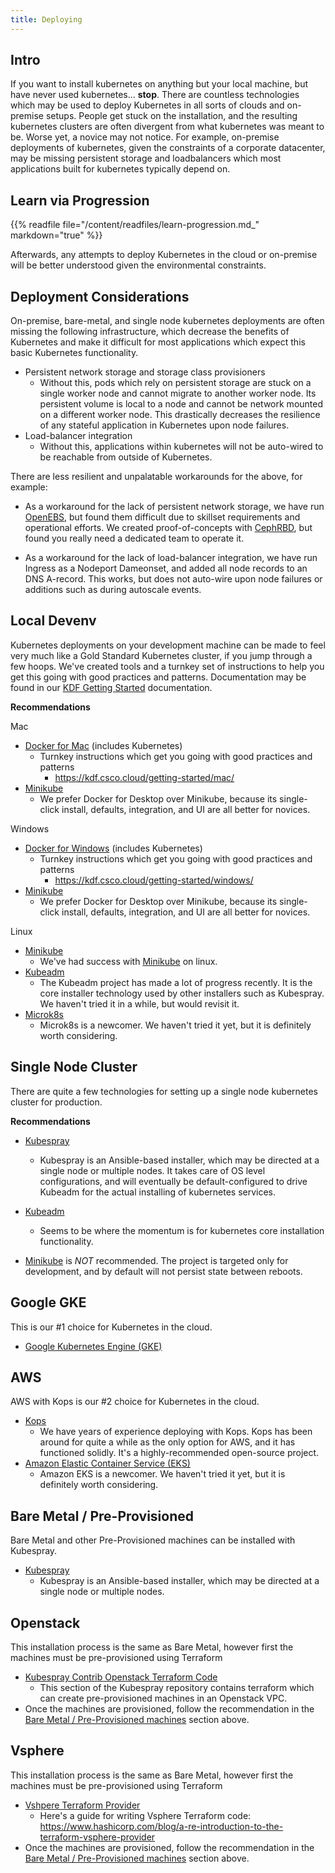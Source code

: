 ```yaml
---
title: Deploying
---
```


## Intro

If you want to install kubernetes on anything but your local machine, but have never used kubernetes... **stop**.  There
are countless technologies which may be used to deploy Kubernetes in all sorts of clouds and on-premise setups.  People
get stuck on the installation, and the resulting kubernetes clusters are often divergent from what kubernetes was meant
to be.  Worse yet, a novice may not notice.  For example, on-premise deployments of kubernetes, given the constraints of
a corporate datacenter, may be missing persistent storage and loadbalancers which most applications built for kubernetes
typically depend on.


## Learn via Progression

{{% readfile file="/content/readfiles/learn-progression.md_" markdown="true" %}}

Afterwards, any attempts to deploy Kubernetes in the cloud or on-premise will be better understood given the
environmental constraints.


## Deployment Considerations

On-premise, bare-metal, and single node kubernetes deployments are often missing the following infrastructure, which
decrease the benefits of Kubernetes and make it difficult for most applications which expect this basic Kubernetes
functionality.

* Persistent network storage and storage class provisioners
  * Without this, pods which rely on persistent storage are stuck on a single worker node and cannot migrate to another
    worker node.  Its persistent volume is local to a node and cannot be network mounted on a different worker node.
    This drastically decreases the resilience of any stateful application in Kubernetes upon node failures.
* Load-balancer integration
  * Without this, applications within kubernetes will not be auto-wired to be reachable from outside of Kubernetes.

There are less resilient and unpalatable workarounds for the above, for example:

* As a workaround for the lack of persistent network storage, we have run [OpenEBS](https://www.openebs.io/), but found
  them difficult due to skillset requirements and operational efforts.  We created proof-of-concepts with
  [CephRBD](https://ceph.com/), but found you really need a dedicated team to operate it.

* As a workaround for the lack of load-balancer integration, we have run Ingress as a Nodeport Dameonset, and added all
  node records to an DNS A-record.  This works, but does not auto-wire upon node failures or additions such as during
  autoscale events.


## Local Devenv

Kubernetes deployments on your development machine can be made to feel very much like a Gold Standard Kubernetes
cluster, if you jump through a few hoops.  We've created tools and a turnkey set of instructions to help you get this
going with good practices and patterns.  Documentation may be found in our [KDF Getting
Started](https://kdf.csco.cloud/getting-started) documentation.

**Recommendations**

Mac

* [Docker for Mac](https://www.docker.com/products/docker-desktop) (includes Kubernetes)
  * Turnkey instructions which get you going with good practices and patterns
    * https://kdf.csco.cloud/getting-started/mac/
* [Minikube](https://kubernetes.io/docs/setup/minikube/)
  * We prefer Docker for Desktop over Minikube, because its single-click install, defaults, integration, and UI are all
    better for novices.

Windows

* [Docker for Windows](https://www.docker.com/products/docker-desktop) (includes Kubernetes)
  * Turnkey instructions which get you going with good practices and patterns
    * https://kdf.csco.cloud/getting-started/windows/
* [Minikube](https://kubernetes.io/docs/setup/minikube/)
  * We prefer Docker for Desktop over Minikube, because its single-click install, defaults, integration, and UI are all
    better for novices.

Linux

* [Minikube](https://kubernetes.io/docs/setup/minikube/)
  * We've had success with [Minikube](https://kubernetes.io/docs/setup/minikube/) on linux.
* [Kubeadm](https://kubernetes.io/docs/setup/independent/install-kubeadm/)
  * The Kubeadm project has made a lot of progress recently.  It is the core installer technology used by other
    installers such as Kubespray.  We haven't tried it in a while, but would revisit it.
* [Microk8s](https://microk8s.io/)
  * Microk8s is a newcomer.  We haven't tried it yet, but it is definitely worth considering.


## Single Node Cluster

There are quite a few technologies for setting up a single node kubernetes cluster for production.

**Recommendations**

* [Kubespray](https://github.com/kubernetes-incubator/kubespray)
  * Kubespray is an Ansible-based installer, which may be directed at a single node or multiple nodes.  It takes care of
    OS level configurations, and will eventually be default-configured to drive Kubeadm for the actual installing of
    kubernetes services.

* [Kubeadm](https://kubernetes.io/docs/setup/independent/create-cluster-kubeadm/)
  * Seems to be where the momentum is for kubernetes core installation functionality.

* [Minikube](https://kubernetes.io/docs/setup/minikube/) is *NOT* recommended.
  The project is targeted only for development, and by default will not persist state between reboots.

## Google GKE

This is our #1 choice for Kubernetes in the cloud.

* [Google Kubernetes Engine (GKE)](https://cloud.google.com/kubernetes-engine/)


## AWS

AWS with Kops is our #2 choice for Kubernetes in the cloud.

* [Kops](https://github.com/kubernetes/kops)
  * We have years of experience deploying with Kops.  Kops has been around for quite a while as the only option for AWS,
    and it has functioned solidly.  It's a highly-recommended open-source project.
* [Amazon Elastic Container Service (EKS)](https://aws.amazon.com/eks)
  * Amazon EKS is a newcomer.  We haven't tried it yet, but it is definitely worth considering.

## Bare Metal / Pre-Provisioned

Bare Metal and other Pre-Provisioned machines can be installed with Kubespray.

* [Kubespray](https://github.com/kubernetes-incubator/kubespray)
  * Kubespray is an Ansible-based installer, which may be directed at a single node or multiple nodes.


## Openstack

This installation process is the same as Bare Metal, however first the machines must be pre-provisioned using Terraform

* [Kubespray Contrib Openstack Terraform Code](https://github.com/kubernetes-incubator/kubespray/tree/master/contrib/terraform/openstack)
  * This section of the Kubespray repository contains terraform which can create pre-provisioned machines in an Openstack VPC.
* Once the machines are provisioned, follow the recommendation in the [Bare Metal / Pre-Provisioned
  machines](#bare-metal-pre-provisioned) section above.


## Vsphere

This installation process is the same as Bare Metal, however first the machines must be pre-provisioned using Terraform

* [Vshpere Terraform Provider](https://www.terraform.io/docs/providers/vsphere/index.html)
  * Here's a guide for writing Vsphere Terraform code:
    https://www.hashicorp.com/blog/a-re-introduction-to-the-terraform-vsphere-provider
* Once the machines are provisioned, follow the recommendation in the [Bare Metal / Pre-Provisioned
  machines](#bare-metal-pre-provisioned) section above.

